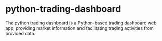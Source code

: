 # python-trading-dashboard
The python trading dashboard  is a Python-based trading dashboard web app, providing market information and facilitating trading activities from provided data.
